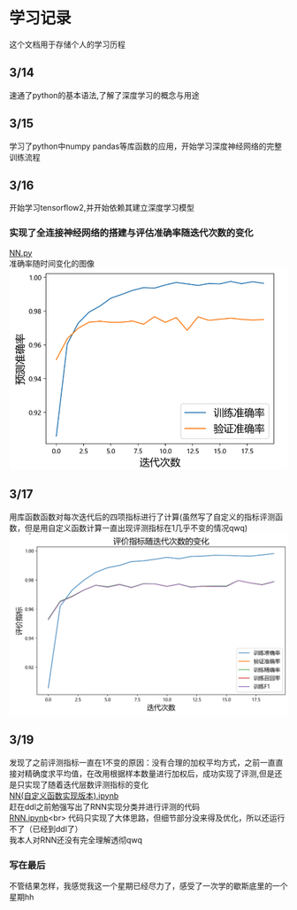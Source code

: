 # 学习记录
这个文档用于存储个人的学习历程
## 3/14
速通了python的基本语法,了解了深度学习的概念与用途
## 3/15
学习了python中numpy pandas等库函数的应用，开始学习深度神经网络的完整训练流程
## 3/16
开始学习tensorflow2,并开始依赖其建立深度学习模型
### 实现了全连接神经网络的搭建与评估准确率随迭代次数的变化<br>
[NN.py](https://github.com/borwinbor/dian_team_test/blob/main/NN.py)<br>
准确率随时间变化的图像<br>
<img src="https://github.com/borwinbor/dian_team_test/blob/main/%E5%87%86%E7%A1%AE%E7%8E%87%E9%9A%8F%E8%BF%AD%E4%BB%A3%E6%AC%A1%E6%95%B0%E5%8F%98%E5%8C%96%E5%9B%BE%E5%83%8F.png" width=800>
## 3/17
用库函数函数对每次迭代后的四项指标进行了计算(虽然写了自定义的指标评测函数，但是用自定义函数计算一直出现评测指标在1几乎不变的情况qwq)<br>
<img src="https://github.com/borwinbor/dian_team_test/blob/main/NN.png" width=800>
## 3/19
发现了之前评测指标一直在1不变的原因：没有合理的加权平均方式，之前一直直接对精确度求平均值，在改用根据样本数量进行加权后，成功实现了评测,但是还是只实现了随着迭代层数评测指标的变化<br>
[NN(自定义函数实现版本).ipynb](https://github.com/borwinbor/dian_team_test/blob/main/NN(%E8%87%AA%E5%AE%9A%E4%B9%89%E5%87%BD%E6%95%B0%E5%AE%9E%E7%8E%B0%E7%89%88%E6%9C%AC).ipynb)<br>
赶在ddl之前勉强写出了RNN实现分类并进行评测的代码<br>
[RNN.ipynb]([https://github.com/borwinbor/dian_team_test/blob/main/RNN.ipyn](https://github.com/borwinbor/dian_team_test/blob/main/RNN%20(1).ipynb)b)<br>
代码只实现了大体思路，但细节部分没来得及优化，所以还运行不了（已经到ddl了）<br>
我本人对RNN还没有完全理解透彻qwq<br>
### 写在最后<br>
不管结果怎样，我感觉我这一个星期已经尽力了，感受了一次学的歇斯底里的一个星期hh
